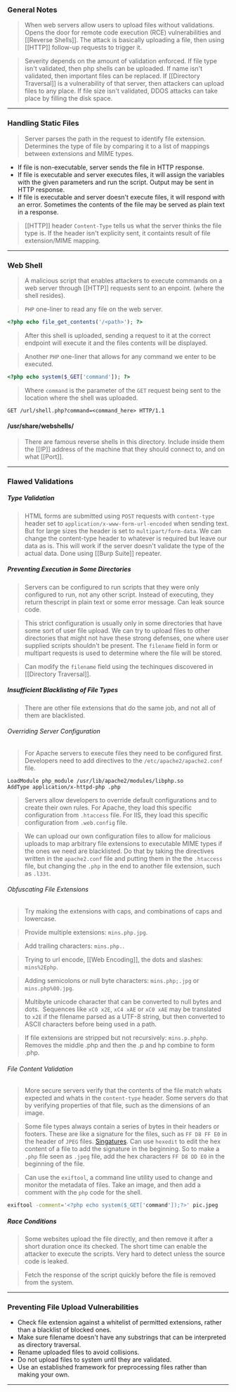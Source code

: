 
### General Notes

> When web servers allow users to upload files without validations.
> Opens the door for remote code execution (RCE) vulnerabilities and [[Reverse Shells]].
> The attack is basically uploading a file, then using [[HTTP]] follow-up requests to trigger it.

> Severity depends on the amount of validation enforced.
> If file type isn't validated, then php shells can be uploaded.
> If name isn't validated, then important files can be replaced.
> If [[Directory Traversal]] is a vulnerability of that server, then attackers can upload files to any place.
> If file size isn't validated, DDOS attacks can take place by filling the disk space.

---

### Handling Static Files

> Server parses the path in the request to identify file extension.
> Determines the type of file by comparing it to a list of mappings between extensions and MIME types.

* If file is non-executable, server sends the file in HTTP response.
* If file is executable and server executes files, it will assign the variables with the given parameters and run the script. Output may be sent in HTTP response.
* If file is executable and server doesn't execute files, it will respond with an error. Sometimes the contents of the file may be served as plain text in a response.

> [[HTTP]] header `Content-Type` tells us what the server thinks the file type is.
> If the header isn't explicity sent, it containts result of file extension/MIME mapping.

---

### Web Shell

> A malicious script that enables attackers to execute commands on a web server through [[HTTP]] requests sent to an enpoint. (where the shell resides).

> `PHP` one-liner to read any file on the web server.
```PHP
<?php echo file_get_contents('/<path>'); ?>
```
> After this shell is uploaded, sending a request to it at the correct endpoint will execute it and the files contents will be displayed.

> Another `PHP` one-liner that allows for any command we enter to be executed.
```PHP
<?php echo system($_GET['command']); ?>
```
> Where `command` is the parameter of the `GET` request being sent to the location where the shell was uploaded.
```
GET /url/shell.php?command=<command_here> HTTP/1.1
```

#### /usr/share/webshells/

> There are famous reverse shells in this directory.
> Include inside them the [[IP]] address of the machine that they should connect to, and on what [[Port]].

---

### Flawed Validations

##### Type Validation

> HTML forms are submitted using `POST` requests with `content-type` header set to `application/x-www-form-url-encoded` when sending text. But for large sizes the header is set to `multipart/form-data`.
> We can change the content-type header to whatever is required but leave our data as is. This will work if the server doesn't validate the type of the actual data.
> Done using [[Burp Suite]] repeater.

##### Preventing Execution in Some Directories

> Servers can be configured to run scripts that they were only configured to run, not any other script.
> Instead of executing, they return thescript in plain text or some error message.
> Can leak source code.

> This strict configuration is usually only in some directories that have some sort of user file upload.
> We can try to upload files to other directories that might not have these strong defenses, one where user supplied scripts shouldn't be present.
> The `filename` field in form or multipart requests is used to determine where the file will be stored.

> Can modify the `filename` field using the techinques discovered in [[Directory Traversal]].

##### Insufficient Blacklisting of File Types

> There are other file extensions that do the same job, and not all of them are blacklisted.

###### Overriding Server Configuration

> For Apache servers to execute files they need to be configured first.
> Developers need to add directives to the `/etc/apache2/apache2.conf` file.
```
LoadModule php_module /usr/lib/apache2/modules/libphp.so 
AddType application/x-httpd-php .php
```

> Servers allow developers to override default configurations and to create their own rules.
> For Apache, they load this specific configuration from `.htaccess` file.
> For IIS,  they load this specific configuration from `.web.config` file.

> We can upload our own configuration files to allow for malicious uploads to map arbitrary file extensions to executable MIME types if the ones we need are blacklisted.
> Do that by taking the directives written in the `apache2.conf` file and putting them in the the `.htaccess` file, but changing the `.php` in the end to another file extension, such as `.l33t`.

###### Obfuscating File Extensions

> Try making the extensions with caps, and combinations of caps and lowercase.

> Provide multiple extensions: `mins.php.jpg`.

> Add trailing characters: `mins.php.`.

> Trying to url encode, [[Web Encoding]], the dots and slashes: `mins%2Ephp`.

> Adding semicolons or null byte characters: `mins.php;.jpg` or `mins.php%00.jpg`.

> Multibyte unicode character that can be converted to null bytes and dots.  Sequences like `xC0 x2E`, `xC4 xAE` or `xC0 xAE` may be translated to `x2E` if the filename parsed as a UTF-8 string, but then converted to ASCII characters before being used in a path.

> If file extensions are stripped but not recursively: `mins.p.phphp`. Removes the middle .php and then the .p and hp combine to form .php.

###### File Content Validation

> More secure servers verify that the contents of the file match whats expected and whats in the `content-type` header.
> Some servers do that by verifying properties of that file, such as the dimensions of an image.

> Some file types always contain a series of bytes in their headers or footers.
> These are like a signature for the files, such as `FF D8 FF E0` in the header of `JPEG` files. [Singatures](https://en.wikipedia.org/wiki/List_of_file_signatures).
> Can use `hexedit` to edit the hex content of a file to add the signature in the beginning.
> So to make a `.php` file seen as `.jpeg` file, add the hex characters `FF D8 DD E0` in the beginning of the file.

> Can use the `exiftool`, a command line utility used to change and monitor the metadata of files.
> Take an image, and then add a comment with the `php` code for the shell.
```bash
exiftool -comment='<?php echo system($_GET['command']);?>' pic.jpeg
```

##### Race Conditions

> Some websites upload the file directly, and then remove it after a short duration once its checked.
> The short time can enable the attacker to execute the scripts.
> Very hard to detect unless the source code is leaked.

> Fetch the response of the script quickly before the file is removed from the system.

---

### Preventing File Upload Vulnerabilities

* Check file extension against a whitelist of permitted extensions, rather than a blacklist of blocked ones.
* Make sure filename doesn't have any substrings that can be interpreted as directory traversal.
* Rename uploaded files to avoid collisions.
* Do not upload files to system until they are validated.
* Use an established framework for preprocessing files rather than making your own.

---
